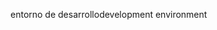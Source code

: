<span data-ttu-id="c93f1-101">entorno de desarrollo</span><span class="sxs-lookup"><span data-stu-id="c93f1-101">development environment</span></span>